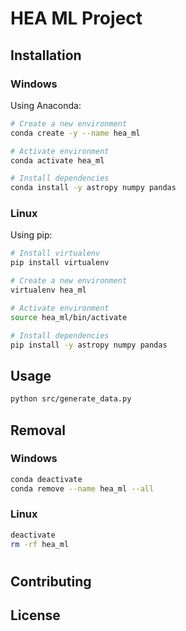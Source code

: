 # HEA ML Project

[comment]: <> (Foobar is a Python library for dealing with word pluralization.)

## Installation

### Windows
Using Anaconda:
```bash
# Create a new environment
conda create -y --name hea_ml

# Activate environment
conda activate hea_ml

# Install dependencies
conda install -y astropy numpy pandas
```

### Linux
Using pip:
```bash
# Install virtualenv
pip install virtualenv

# Create a new environment
virtualenv hea_ml

# Activate environment
source hea_ml/bin/activate

# Install dependencies
pip install -y astropy numpy pandas
```

## Usage
```bash
python src/generate_data.py
```

## Removal
### Windows
```bash
conda deactivate
conda remove --name hea_ml --all
```
### Linux
```bash
deactivate
rm -rf hea_ml
```
#

## Contributing

## License
[comment]: <> (MIThttps://choosealicense.com/licenses/mit/)
